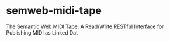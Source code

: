 # semweb-midi-tape
The Semantic Web MIDI Tape: A Read/Write RESTful Interface for Publishing MIDI as Linked Dat
